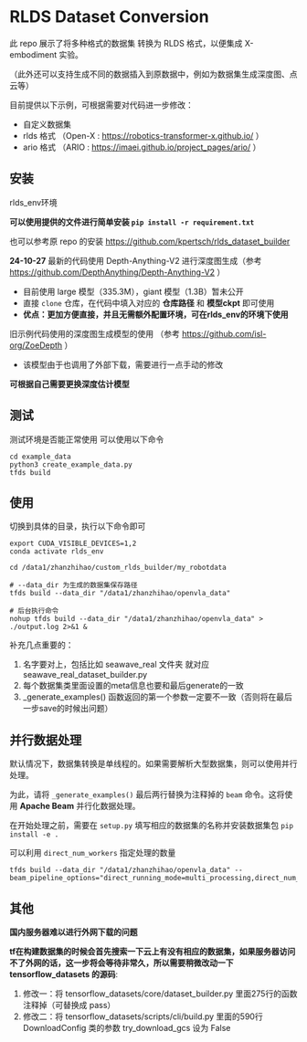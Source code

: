 # RLDS Dataset Conversion

此 repo 展示了将多种格式的数据集 转换为 RLDS 格式，以便集成 X-embodiment 实验。

（此外还可以支持生成不同的数据插入到原数据中，例如为数据集生成深度图、点云等）

目前提供以下示例，可根据需要对代码进一步修改： 

* 自定义数据集
*  rlds 格式 （Open-X : https://robotics-transformer-x.github.io/ ）
*  ario 格式 （ARIO : https://imaei.github.io/project_pages/ario/ ）


## 安装

rlds_env环境

**可以使用提供的文件进行简单安装 `pip install -r requirement.txt`**

也可以参考原 repo 的安装 https://github.com/kpertsch/rlds_dataset_builder


**24-10-27** 最新的代码使用 Depth-Anything-V2 进行深度图生成（参考 https://github.com/DepthAnything/Depth-Anything-V2 ）
* 目前使用 large 模型（335.3M），giant 模型（1.3B）暂未公开
* 直接 `clone` 仓库，在代码中填入对应的 **仓库路径** 和 **模型ckpt** 即可使用
* **优点：更加方便直接，并且无需额外配置环境，可在rlds_env的环境下使用**

旧示例代码使用的深度图生成模型的使用 （参考 https://github.com/isl-org/ZoeDepth ）
* 该模型由于也调用了外部下载，需要进行一点手动的修改

**可根据自己需要更换深度估计模型**

## 测试

测试环境是否能正常使用 可以使用以下命令
```shell
cd example_data
python3 create_example_data.py
tfds build
```


## 使用

切换到具体的目录，执行以下命令即可

```shell
export CUDA_VISIBLE_DEVICES=1,2
conda activate rlds_env

cd /data1/zhanzhihao/custom_rlds_builder/my_robotdata

# --data_dir 为生成的数据集保存路径
tfds build --data_dir "/data1/zhanzhihao/openvla_data"

# 后台执行命令
nohup tfds build --data_dir "/data1/zhanzhihao/openvla_data" > ./output.log 2>&1 &
```

补充几点重要的：

1. 名字要对上，包括比如 seawave_real 文件夹 就对应 seawave_real_dataset_builder.py
2. 每个数据集类里面设置的meta信息也要和最后generate的一致
3. _generate_examples() 函数返回的第一个参数一定要不一致（否则将在最后一步save的时候出问题）

## 并行数据处理

默认情况下，数据集转换是单线程的。如果需要解析大型数据集，则可以使用并行处理。

为此，请将 `_generate_examples()` 最后两行替换为注释掉的 `beam` 命令。这将使用 **Apache Beam** 并行化数据处理。

在开始处理之前，需要在 `setup.py` 填写相应的数据集的名称并安装数据集包 `pip install -e .`

可以利用 `direct_num_workers` 指定处理的数量

```shell
tfds build --data_dir "/data1/zhanzhihao/openvla_data" --beam_pipeline_options="direct_running_mode=multi_processing,direct_num_workers=2"
```

## 其他

**国内服务器难以进行外网下载的问题**

**tf在构建数据集的时候会首先搜索一下云上有没有相应的数据集，如果服务器访问不了外网的话，这一步将会等待非常久，所以需要稍微改动一下 tensorflow_datasets 的源码**:
1. 修改一：将 tensorflow_datasets/core/dataset_builder.py  里面275行的函数注释掉（可替换成 pass）
2. 修改二：将 tensorflow_datasets/scripts/cli/build.py  里面的590行 DownloadConfig 类的参数 try_download_gcs 设为 False

